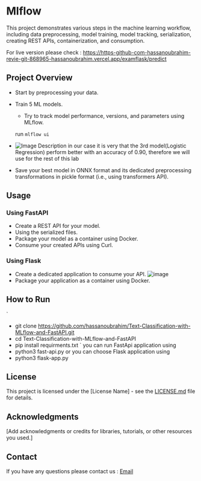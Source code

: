 # Mlflow

This project demonstrates various steps in the machine learning workflow, including data preprocessing, model training, model tracking, serialization, creating REST APIs, containerization, and consumption.

For live version please check : https://https-github-com-hassanoubrahim-revie-git-868965-hassanoubrahim.vercel.app/examflask/predict
## Project Overview

- Start by preprocessing your data.
- Train 5 ML models.
  - Try to track model performance, versions, and parameters using MLflow. 
  
  run `mlflow ui`
- ![Image Description](https://media.discordapp.net/attachments/1179056718064386200/1179056738197049354/image.png?ex=65786528&is=6565f028&hm=6af80c7ef9f366517c3d85cb9216725e799fe46700f27549aceff58bacb18310&=&format=webp&width=947&height=499)
in our case it is very that the 3rd model(Logistic Regression) perform better with an accuracy of 0.90, therefore we will use for the rest of this lab
- Save your best model in ONNX format and its dedicated preprocessing transformations in pickle format (i.e., using transformers API).

## Usage

### Using FastAPI

- Create a REST API for your model.
- Using the serialized files.
- Package your model as a container using Docker.
- Consume your created APIs using Curl.

### Using Flask

- Create a dedicated application to consume your API.
![image](https://media.discordapp.net/attachments/1179056718064386200/1179451851142344804/image.png?ex=6579d522&is=65676022&hm=2dedae7a073d3ddfdd75fac783e24a6a1339ae64fd870fe403958e928197ff2d&=&format=webp&width=1271&height=640)
- Package your application as a container using Docker.

## How to Run

` 
  - git clone https://github.com/hassanoubrahim/Text-Classification-with-MLflow-and-FastAPI.git
  - cd Text-Classification-with-MLflow-and-FastAPI
  - pip install requirments.txt
  `
you can run FastApi application using 
  - python3 fast-api.py
or you can choose Flask application using
  - python3 flask-app.py


## License

This project is licensed under the [License Name] - see the [LICENSE.md](LICENSE.md) file for details.

## Acknowledgments

[Add acknowledgments or credits for libraries, tutorials, or other resources you used.]

## Contact

If you have any questions please contact us : [Email](mailto:h.oubrahim@yahoo.com)

